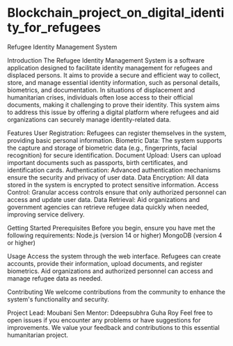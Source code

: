 # Blockchain_project_on_digital_identity_for_refugees
Refugee Identity Management System

Introduction
The Refugee Identity Management System is a software application designed to facilitate identity management for refugees and displaced persons.
It aims to provide a secure and efficient way to collect, store, and manage essential identity information, such as personal details, biometrics, and documentation.
In situations of displacement and humanitarian crises, individuals often lose access to their official documents, making it challenging to prove their identity.
This system aims to address this issue by offering a digital platform where refugees and aid organizations can securely manage identity-related data.

Features
User Registration: Refugees can register themselves in the system, providing basic personal information.
Biometric Data: The system supports the capture and storage of biometric data (e.g., fingerprints, facial recognition) for secure identification.
Document Upload: Users can upload important documents such as passports, birth certificates, and identification cards.
Authentication: Advanced authentication mechanisms ensure the security and privacy of user data.
Data Encryption: All data stored in the system is encrypted to protect sensitive information.
Access Control: Granular access controls ensure that only authorized personnel can access and update user data.
Data Retrieval: Aid organizations and government agencies can retrieve refugee data quickly when needed, improving service delivery.

Getting Started
Prerequisites
Before you begin, ensure you have met the following requirements:
Node.js (version 14 or higher)
MongoDB (version 4 or higher)

Usage
Access the system through the web interface.
Refugees can create accounts, provide their information, upload documents, and register biometrics.
Aid organizations and authorized personnel can access and manage refugee data as needed.

Contributing
We welcome contributions from the community to enhance the system's functionality and security.

Project Lead: Moubani Sen
Mentor: Ddeepsubhra Guha Roy
Feel free to open issues if you encounter any problems or have suggestions for improvements. We value your feedback and contributions to this essential humanitarian project.
